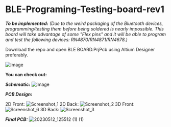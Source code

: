 # BLE-Programing-Testing-board-rev1
**_To be implemented:_** _(Due to the weird packaging of the Bluetooth devices, programming/testing them before being soldered is nearly impossible. This board will take advantage of some "Flex pins" and it will be able to program and test the following devices: RN4870/RN4871/RN4678.)_

Download the repo and open BLE BOARD.PrjPcb using Altium Designer preferably.

![image](https://github.com/VladManoleCAE/BLE-Programing-Testing-board-rev1/assets/133333286/725a5731-eacd-46f7-8733-a8e820abd4f1)

**You can check out:**

**_Schematic:_**
![image](https://github.com/VladManoleCAE/BLE-Programing-Testing-board-rev1/assets/133333286/42e985a8-2a34-4a02-b028-237f590b701d)

**_PCB Design:_**

2D Front:
![Screenshot_1](https://github.com/VladManoleCAE/BLE-Programing-Testing-board-rev1/assets/133333286/de182d6c-4ea2-4c31-81df-72834c330c3a)
2D Back:
![Screenshot_2](https://github.com/VladManoleCAE/BLE-Programing-Testing-board-rev1/assets/133333286/6caac7dc-b1ea-4bc0-a723-9cd47a2dde0a)
3D Front:
![Screenshot_6](https://github.com/VladManoleCAE/BLE-Programing-Testing-board-rev1/assets/133333286/76d61db8-5559-428b-9d85-7411d329c037)
3D Back:
![Screenshot_3](https://github.com/VladManoleCAE/BLE-Programing-Testing-board-rev1/assets/133333286/e8de9cee-20d7-447d-bbbb-94e0eb906ba7)

**_Final PCB:_**
![20230512_125512 (1) (1)](https://github.com/VladManoleCAE/BLE-Programing-Testing-board-rev1/assets/133333286/d8d24854-1ecb-4185-b140-9073e9ba88c0)
